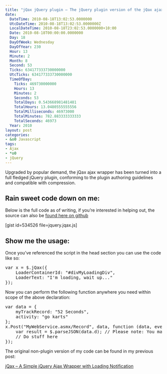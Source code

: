 ```yaml
---
title: "jQax jQuery plugin – The jQuery plugin version of the jQax ajax wrapper"
date:
  DateTime: 2010-08-18T13:02:53.0000000
  UtcDateTime: 2010-08-18T13:02:53.0000000Z
  LocalDateTime: 2010-08-18T23:02:53.0000000+10:00
  Date: 2010-08-18T00:00:00.0000000
  Day: 18
  DayOfWeek: Wednesday
  DayOfYear: 230
  Hour: 13
  Minute: 2
  Month: 8
  Second: 53
  Ticks: 634177333730000000
  UtcTicks: 634177333730000000
  TimeOfDay:
    Ticks: 469730000000
    Hours: 13
    Minutes: 2
    Seconds: 53
    TotalDays: 0.543668981481481
    TotalHours: 13.0480555555556
    TotalMilliseconds: 46973000
    TotalMinutes: 782.883333333333
    TotalSeconds: 46973
  Year: 2010
layout: post
categories:
- &o0 Javascript
tags:
- Ajax
- *o0
- jQuery
---
```


<p>Upgraded by popular demand, the jQax ajax wrapper has been turned into a full fledged jQuery plugin, conforming to the plugin authoring guidelines and compatible with compression.</p>  <h2>Rain sweet code down on me:</h2>  <p>Below is the full code as of writing, if you’re interested in helping out, the source can also be <a title="jquery.jqax.js" href="http://gist.github.com/534526" target="_blank">found here on github</a></p>  <p>[gist id=534526 file=jquery.jqax.js]</p>  <h2>Show me the usage:</h2>  <p>Once you’ve referenced the script in the head section you can use the code like so:</p>  <pre class="brush: js; ruler: true;">var x = $.jQax({
    LoaderContainerId: &quot;#divMyLoadingDiv&quot;,
    LoaderText: &quot;I'm loading, wait up...&quot;
});</pre>

<p>Now you can perform the following function anywhere you need within scope of the above declaration:</p>

<pre class="brush: js; ruler: true;">var data = {
    myTrackRecord: &quot;52 Seconds&quot;,
    activity: &quot;go karts&quot;
};
x.Post(&quot;MyWebService.asmx/Record&quot;, data, function (data, eventArgs) {
    var result = $.parseJSON(data.d); // Please note: You may not need &quot;.d&quot;
    // Do stuff here
});</pre>

<p>The original non-plugin version of my code can be found in my previous post: </p>

<p><a title="jQax – A Simple jQuery Ajax Wrapper with Loading Notification" href="http://benjii.me/2010/08/jqax-a-simple-jquery-ajax-wrapper-with-loading-notification/" target="_blank">jQax – A Simple jQuery Ajax Wrapper with Loading Notification</a></p>